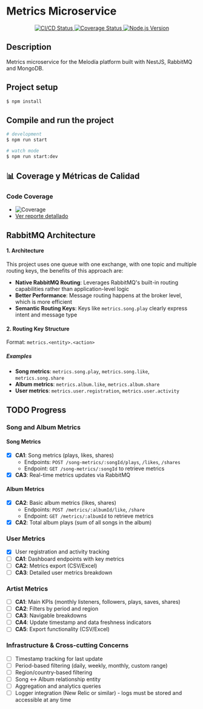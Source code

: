# Metrics Microservice

<p align="center">
  <a href="https://github.com/melodia-grupo09/metrics/actions/workflows/github-actions.yml" target="_blank">
    <img src="https://github.com/melodia-grupo09/metrics/workflows/CI%2FCD%20Pipeline/badge.svg" alt="CI/CD Status" />
  </a>
  <a href="https://app.codecov.io/github/melodia-grupo09/metrics" target="_blank">
    <img src="https://codecov.io/github/melodia-grupo09/metrics/branch/master/graph/badge.svg" alt="Coverage Status" />
  </a>
  <a href="https://nodejs.org" target="_blank">
    <img src="https://img.shields.io/badge/node-%3E%3D18.0.0-brightgreen.svg" alt="Node.js Version" />
  </a>
</p>

## Description

<p>Metrics microservice for the Melodía platform built with NestJS, RabbitMQ and MongoDB.</p>

## Project setup

```bash
$ npm install
```

## Compile and run the project

```bash
# development
$ npm run start

# watch mode
$ npm run start:dev
```

## 📊 Coverage y Métricas de Calidad

### Code Coverage

- ![Coverage](https://codecov.io/github/melodia-grupo09/metrics/branch/master/graph/badge.svg)
- [Ver reporte detallado](https://app.codecov.io/github/melodia-grupo09/metrics)

## RabbitMQ Architecture

#### 1. Architecture

This project uses one queue with one exchange, with one topic and multiple routing keys, the benefits of this approach are:

- **Native RabbitMQ Routing**: Leverages RabbitMQ's built-in routing capabilities rather than application-level logic
- **Better Performance**: Message routing happens at the broker level, which is more efficient
- **Semantic Routing Keys**: Keys like `metrics.song.play` clearly express intent and message type

#### 2. **Routing Key Structure**

Format: `metrics.<entity>.<action>`

##### Examples

- **Song metrics**: `metrics.song.play`, `metrics.song.like`, `metrics.song.share`
- **Album metrics**: `metrics.album.like`, `metrics.album.share`
- **User metrics**: `metrics.user.registration`, `metrics.user.activity`

## TODO Progress

### Song and Album Metrics

#### Song Metrics

- [x] **CA1**: Song metrics (plays, likes, shares)
  - Endpoints: `POST /song-metrics/:songId/plays`, `/likes`, `/shares`
  - Endpoint: `GET /song-metrics/:songId` to retrieve metrics
- [x] **CA3**: Real-time metrics updates via RabbitMQ

#### Album Metrics

- [x] **CA2**: Basic album metrics (likes, shares)
  - Endpoints: `POST /metrics/:albumId/like`, `/share`
  - Endpoint: `GET /metrics/:albumId` to retrieve metrics
- [x] **CA2**: Total album plays (sum of all songs in the album)

### User Metrics

- [x] User registration and activity tracking
- [ ] **CA1**: Dashboard endpoints with key metrics
- [ ] **CA2**: Metrics export (CSV/Excel)
- [ ] **CA3**: Detailed user metrics breakdown

### Artist Metrics

- [ ] **CA1**: Main KPIs (monthly listeners, followers, plays, saves, shares)
- [ ] **CA2**: Filters by period and region
- [ ] **CA3**: Navigable breakdowns
- [ ] **CA4**: Update timestamp and data freshness indicators
- [ ] **CA5**: Export functionality (CSV/Excel)

### Infrastructure & Cross-cutting Concerns

- [ ] Timestamp tracking for last update
- [ ] Period-based filtering (daily, weekly, monthly, custom range)
- [ ] Region/country-based filtering
- [ ] Song ↔ Album relationship entity
- [ ] Aggregation and analytics queries
- [ ] Logger integration (New Relic or similar) - logs must be stored and accessible at any time
